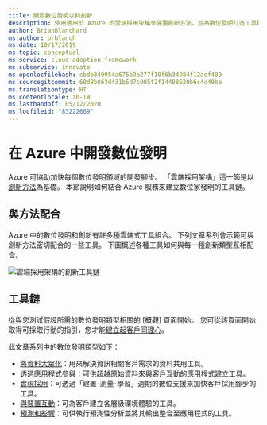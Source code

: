 ```yaml
---
title: 開發數位發明以利創新
description: 使用適用於 Azure 的雲端採用架構來建置創新方法，並為數位發明打造工具鏈。
author: BrianBlanchard
ms.author: brblanch
ms.date: 10/17/2019
ms.topic: conceptual
ms.service: cloud-adoption-framework
ms.subservice: innovate
ms.openlocfilehash: ebdb349954a675b9a277f10f6b34984f12aef489
ms.sourcegitcommit: 60d8b863d431b5d7c005f2f14488620b6c4c49be
ms.translationtype: HT
ms.contentlocale: zh-TW
ms.lasthandoff: 05/12/2020
ms.locfileid: "83222669"
---
```

# <a name="develop-digital-inventions-in-azure"></a>在 Azure 中開發數位發明

Azure 可協助加快每個數位發明領域的開發腳步。 「雲端採用架構」這一節是以[創新方法](../considerations/index.md)為基礎。 本節說明如何結合 Azure 服務來建立數位家發明的工具鏈。

## <a name="alignment-to-the-methodology"></a>與方法配合

Azure 中的數位發明和創新有許多種雲端式工具組合。 下列文章系列會示範可與創新方法密切配合的一些工具。 下圖概述各種工具如何與每一種創新類型互相配合。

![雲端採用架構的創新工具鏈](../../_images/innovate/innovate-toolchain.png)

## <a name="toolchain"></a>工具鏈

從與您測試假設所需的數位發明類型相關的 [概觀] 頁面開始。 您可從該頁面開始取得可採取行動的指引，您才能[建立起客戶同理心](../considerations/build.md)。

此文章系列中的數位發明類型如下：

- [將資料大眾化](./data.md)：用來解決資訊相關客戶需求的資料共用工具。
- [透過應用程式參與](./apps.md)：可供超越原始資料來與客戶互動的應用程式建立工具。
- [實現採用](./ci-cd.md)：可透過「建置-測量-學習」週期的數位支援來加快客戶採用腳步的工具。
- [與裝置互動](./devices.md)：可為客戶建立各層級環境體驗的工具。
- [預測和影響](./predict.md)：可供執行預測性分析並將其輸出整合至應用程式的工具。
